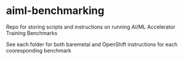 # aiml-benchmarking
Repo for storing scripts and instructions on running AI/ML Accelerator Training Benchmarks

See each folder for both baremetal and OpenShift instructions for each cooresponding benchmark
